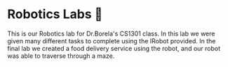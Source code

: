 # Robotics Labs 🤖

This is our Robotics lab for Dr.Borela's CS1301 class. In this lab we were given many different tasks to complete using the IRobot provided. In the final lab we created a food delivery service using the robot, and our robot was able to traverse through a maze. 
